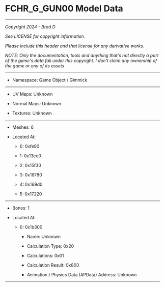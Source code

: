 # FCHR_G_GUN00 Model Data

---

*Copyright 2024 - Brad D*

*See LICENSE for copyright information.*

*Please include this header and that license for any derivative works.*

*NOTE: Only the documentation, tools and anything that's not directly a part of the game's data fall under this copyright. I don't claim any ownership of the game or any of its assets*

---

* Namespace: Game Object / Gimmick

---

* UV Maps: Unknown

* Normal Maps: Unknown

* Textures: Unknown

---

* Meshes: 6

* Located At:

  * 0: 0xfe90

  * 1: 0x13ee0

  * 2: 0x15f30

  * 3: 0x16780

  * 4: 0x169d0

  * 5: 0x17220

---

* Bones: 1

* Located At:

  * 0: 0x1b300

    * Name: Unknown

    * Calculation Type: 0x20

    * Calculations: 0x01

    * Calculation Result: 0x800

    * Animation / Physics Data (APData) Address: Unknown

---

